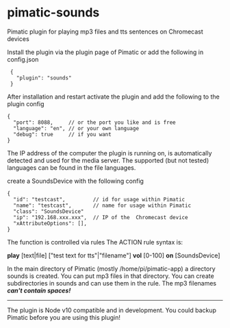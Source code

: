 # pimatic-sounds
Pimatic plugin for playing mp3 files and tts sentences on Chromecast devices

Install the plugin via the plugin page of Pimatic or add the following in config.json
```
 {
   "plugin": "sounds"
 }
```
After installation and restart activate the plugin and add the following to the plugin config
```
{
  "port": 8088,     // or the port you like and is free
  "language": "en", // or your own language
  "debug": true     // if you want
}

```
The IP address of the computer the plugin is running on, is automatically detected and used for the media server.
The supported (but not tested) languages can be found in the file languages.

create a SoundsDevice with the following config

```
{
  "id": "testcast",         // id for usage within Pimatic
  "name": "testcast",       // name for usage within Pimatic
  "class": "SoundsDevice"
  "ip": "192.168.xxx.xxx",  // IP of the  Chromecast device
  "xAttributeOptions": [],
}
```

The function is controlled via rules
The ACTION rule syntax is:

**play** [text|file] ["test text for tts"|"filename"] **vol** [0-100] **on** [SoundsDevice]

In the main directory of Pimatic (mostly /home/pi/pimatic-app) a directory sounds is created. You can put mp3 files in that directory. You can create subdirectories in sounds and can use them in the rule.
The mp3 filenames ***can't contain spaces!***

----
The plugin is Node v10 compatible and in development. You could backup Pimatic before you are using this plugin!
